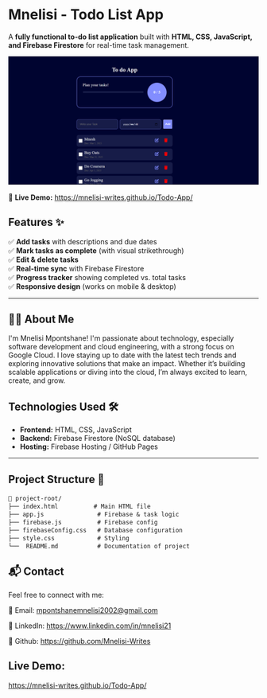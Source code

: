 # Mnelisi - Todo List App
  

A **fully functional to-do list application** built with **HTML, CSS, JavaScript, and Firebase Firestore** for real-time task management.  

![App Screenshot](App%20Demo.png)

🔗 **Live Demo:** https://mnelisi-writes.github.io/Todo-App/  



## **Features** ✨  
✅ **Add tasks** with descriptions and due dates  
✅ **Mark tasks as complete** (with visual strikethrough)  
✅ **Edit & delete tasks**  
✅ **Real-time sync** with Firebase Firestore  
✅ **Progress tracker** showing completed vs. total tasks  
✅ **Responsive design** (works on mobile & desktop)  

---
## 👨‍💻 About Me
 
I'm Mnelisi Mpontshane! I'm passionate about technology, especially software development and cloud engineering, with a strong focus on Google Cloud.
I love staying up to date with the latest tech trends and exploring innovative solutions that make an impact. Whether it’s building scalable applications or diving into the cloud, I’m always excited to learn, create, and grow.

## **Technologies Used** 🛠️  
- **Frontend:** HTML, CSS, JavaScript  
- **Backend:** Firebase Firestore (NoSQL database)  
- **Hosting:** Firebase Hosting / GitHub Pages 

---




## **Project Structure** 📂  
```
📁 project-root/
├── index.html          # Main HTML file
├── app.js               # Firebase & task logic
├── firebase.js          # Firebase config
├── firebaseConfig.css   # Database configuration     
├── style.css            # Styling
└──  README.md           # Documentation of project

```

## 📬 Contact
 
Feel free to connect with me:
 
📧 Email: mpontshanemnelisi2002@gmail.com

🔗 LinkedIn: https://www.linkedin.com/in/mnelisi21

🔗 Github: https://github.com/Mnelisi-Writes

## Live Demo:
https://mnelisi-writes.github.io/Todo-App/ 
